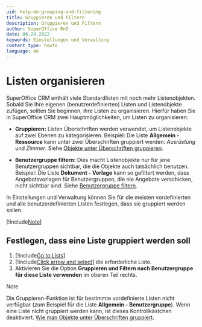 ```yaml
---
uid: help-de-grouping-and-filtering
title: Gruppieren und Filtern
description: Gruppieren und Filtern
author: SuperOffice RnD
date: 06.29.2022
keywords: Einstellungen und Verwaltung
content_type: howto
language: de
---
```


# Listen organisieren

SuperOffice CRM enthält viele Standardlisten mit noch mehr Listenobjekten. Sobald Sie Ihre eigenen (benutzerdefinierten) Listen und Listenobjekte zufügen, sollten Sie beginnen, ihre Listen zu organisieren. Hierfür haben Sie in SuperOffice CRM zwei Hauptmöglichkeiten, um Listen zu organisieren:

* **Gruppieren:** Listen Überschriften werden verwendet, um Listenobjekte auf zwei Ebenen zu kategorisieren. Beispiel: Die Liste **Allgemein - Ressource** kann unter zwei Überschriften gruppiert werden: *Ausrüstung* und *Zimmer*. Siehe [Objekte unter Überschriften gruppieren][1].

* **Benutzergruppe filtern:** Dies macht Listenobjekte nur für jene Benutzergruppen sichtbar, die die Objekte auch tatsächlich benutzen. Beispiel: Die Liste **Dokument - Vorlage** kann so gefiltert werden, dass Angebotsvorlagen für Benutzergruppen, die nie Angebote verschicken, nicht sichtbar sind. Siehe [Benutzergruppe filtern][2].

In Einstellungen und Verwaltung können Sie für die meisten vordefinierten und alle benutzerdefinierten Listen festlegen, dass sie gruppiert werden sollen.

[!include[Note](../includes/note-minimum-list-items.md)]

## Festlegen, dass eine Liste gruppiert werden soll

1. [!include[Go to Lists](../includes/goto-lists.md)]
2. [!include[Click arrow and select](../includes/expand-list.md)] die erforderliche Liste.
3. Aktivieren Sie die Option **Gruppieren und Filtern nach Benutzergruppe für diese Liste verwenden** im oberen Teil rechts.

> [!NOTE]
> Die Gruppieren-Funktion ist für bestimmte vordefinierte Listen nicht verfügbar (zum Beispiel für die Liste **Allgemein - Benutzergruppe**). Wenn eine Liste nicht gruppiert werden kann, ist dieses Kontrollkästchen deaktiviert. [Wie man Objekte unter Überschriften gruppiert][1].

<!-- Referenced links -->
[1]: grouping-items-under-headings.md
[2]: user-group-filtering.md

<!-- Referenced images -->
